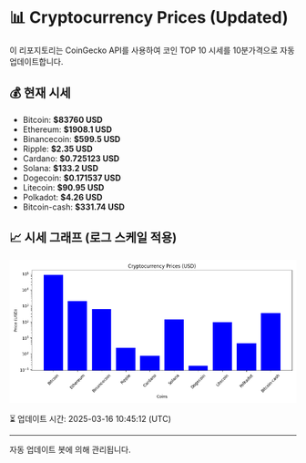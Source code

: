 
# 📊 Cryptocurrency Prices (Updated)

이 리포지토리는 CoinGecko API를 사용하여 코인 TOP 10 시세를 10분가격으로 자동 업데이트합니다.

## 💰 현재 시세
- Bitcoin: **$83760 USD**
- Ethereum: **$1908.1 USD**
- Binancecoin: **$599.5 USD**
- Ripple: **$2.35 USD**
- Cardano: **$0.725123 USD**
- Solana: **$133.2 USD**
- Dogecoin: **$0.171537 USD**
- Litecoin: **$90.95 USD**
- Polkadot: **$4.26 USD**
- Bitcoin-cash: **$331.74 USD**

## 📈 시세 그래프 (로그 스케일 적용)
![Crypto Prices](crypto_prices.png)

⏳ 업데이트 시간: 2025-03-16 10:45:12 (UTC)

---
자동 업데이트 봇에 의해 관리됩니다.
